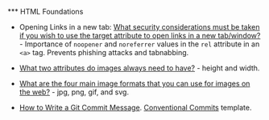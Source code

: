 *** HTML Foundations

- Opening Links in a new tab: [What security considerations must be taken if you wish to use the target attribute to open links in a new tab/window?](https://www.theodinproject.com/lessons/foundations-links-and-images#target-security) - Importance of `noopener` and `noreferrer` values in the `rel` attribute in an `<a>` tag. Prevents phishing attacks and tabnabbing.

- [What two attributes do images always need to have?](https://www.theodinproject.com/lessons/foundations-links-and-images#two-attributes) - height and width.

- [What are the four main image formats that you can use for images on the web?](https://internetingishard.netlify.app/html-and-css/links-and-images/#image-formats) - jpg, png, gif, and svg.

- [How to Write a Git Commit Message](https://cbea.ms/git-commit/). [Conventional Commits](https://www.conventionalcommits.org/en/v1.0.0/) template.
